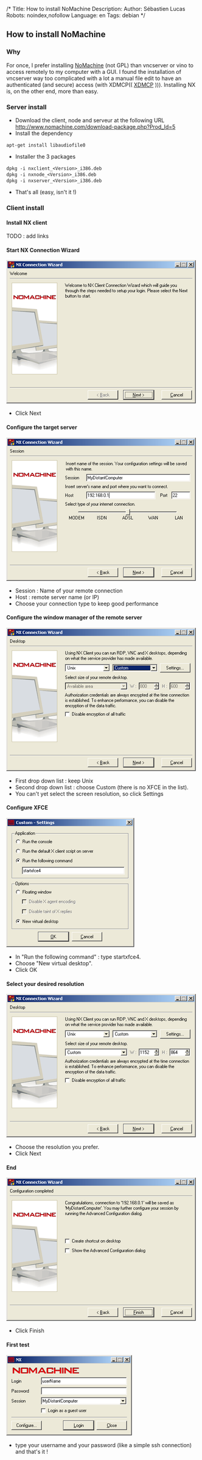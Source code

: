 /*
Title: How to install NoMachine
Description: 
Author: Sébastien Lucas
Robots: noindex,nofollow
Language: en
Tags: debian
*/
## How to install NoMachine

### Why
For once, I prefer installing  [NoMachine](http://www.nomachine.com/) (not GPL) than vncserver or vino to access remotely to my computer with a GUI. I found the installation of vncserver way too complicated with a lot a manual file edit to have an authenticated (and secure) access  (with XDMCP(( [XDMCP](http://fr.wikipedia.org/wiki/Special:Search?search=XDMCP) ))). Installing NX is, on the other end, more than easy.

### Server install

*	Download the client, node and serveur at the following URL http://www.nomachine.com/download-package.php?Prod_Id=5
*	Install the dependency

```
apt-get install libaudiofile0
```

*	Installer the 3 packages

```
dpkg -i nxclient_<Version>_i386.deb 
dpkg -i nxnode_<Version>_i386.deb 
dpkg -i nxserver_<Version>_i386.deb 
```

*	That's all (easy, isn't it !)

### Client install

#### Install NX client
TODO : add links

#### Start NX Connection Wizard

![Image](/fr/debian/nxclient01.png)
*	Click Next

#### Configure the target server

![Image](/fr/debian/nxclient02.png)
*	Session : Name of your remote connection
*	Host : remote server name (or IP)
*	Choose your connection type to keep good performance

#### Configure the window manager of the remote server

![Image](/fr/debian/nxclient03.png)
*	First drop down list : keep Unix
*	Second drop down list : choose Custom (there is no XFCE in the list).
*	You can't yet select the screen resolution, so click Settings

#### Configure XFCE

![Image](/fr/debian/nxclient04.png)
*	In "Run the following command" : type startxfce4.
*	Choose "New virtual desktop".
*	Click OK

#### Select your desired resolution

![Image](/fr/debian/nxclient05.png)
*	Choose the resolution you prefer.
*	Click Next

#### End

![Image](/fr/debian/nxclient06.png)
*	Click Finish

#### First test

![Image](/fr/debian/nxclient07.png)
*	type your username and your password (like a simple ssh connection) and that's it !

